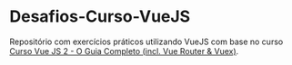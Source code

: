 # Desafios-Curso-VueJS
Repositório com exercícios práticos utilizando VueJS com base no curso 
[Curso Vue JS 2 - O Guia Completo (incl. Vue Router & Vuex)](https://www.udemy.com/course/vue-js-completo/).
